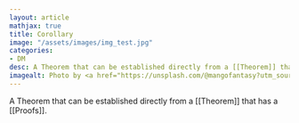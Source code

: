 ```yaml
---
layout: article
mathjax: true
title: Corollary
image: "/assets/images/img_test.jpg"
categories:
- DM
desc: A Theorem that can be established directly from a [[Theorem]] that has a [[Proofs]]. 
imagealt: Photo by <a href="https://unsplash.com/@mangofantasy?utm_source=unsplash&utm_medium=referral&utm_content=creditCopyText">Tim Johnson</a> on <a href="https://unsplash.com/s/photos/logic?utm_source=unsplash&utm_medium=referral&utm_content=creditCopyText">Unsplash</a>
---
```

A Theorem that can be established directly from a [[Theorem]] that has a [[Proofs]].
